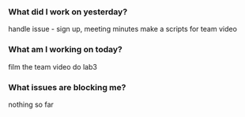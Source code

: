 ### What did I work on yesterday?
handle issue - sign up, meeting minutes
make a scripts for team video

### What am I working on today?
film the team video
do lab3

### What issues are blocking me?
nothing so far